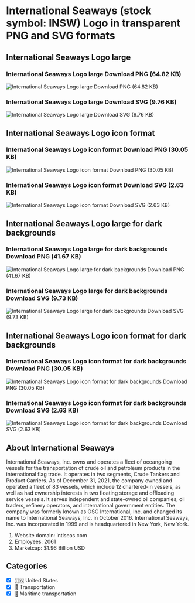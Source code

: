 # International Seaways (stock symbol: INSW) Logo in transparent PNG and SVG formats

## International Seaways Logo large

### International Seaways Logo large Download PNG (64.82 KB)

![International Seaways Logo large Download PNG (64.82 KB)](/img/orig/INSW_BIG-a7737b6d.png)

### International Seaways Logo large Download SVG (9.76 KB)

![International Seaways Logo large Download SVG (9.76 KB)](/img/orig/INSW_BIG-6f36ae96.svg)

## International Seaways Logo icon format

### International Seaways Logo icon format Download PNG (30.05 KB)

![International Seaways Logo icon format Download PNG (30.05 KB)](/img/orig/INSW-ca63a13c.png)

### International Seaways Logo icon format Download SVG (2.63 KB)

![International Seaways Logo icon format Download SVG (2.63 KB)](/img/orig/INSW-405e632f.svg)

## International Seaways Logo large for dark backgrounds

### International Seaways Logo large for dark backgrounds Download PNG (41.67 KB)

![International Seaways Logo large for dark backgrounds Download PNG (41.67 KB)](/img/orig/INSW_BIG.D-164241ce.png)

### International Seaways Logo large for dark backgrounds Download SVG (9.73 KB)

![International Seaways Logo large for dark backgrounds Download SVG (9.73 KB)](/img/orig/INSW_BIG.D-4793766e.svg)

## International Seaways Logo icon format for dark backgrounds

### International Seaways Logo icon format for dark backgrounds Download PNG (30.05 KB)

![International Seaways Logo icon format for dark backgrounds Download PNG (30.05 KB)](/img/orig/INSW.D-1340d73e.png)

### International Seaways Logo icon format for dark backgrounds Download SVG (2.63 KB)

![International Seaways Logo icon format for dark backgrounds Download SVG (2.63 KB)](/img/orig/INSW.D-ce02fb50.svg)

## About International Seaways

International Seaways, Inc. owns and operates a fleet of oceangoing vessels for the transportation of crude oil and petroleum products in the international flag trade. It operates in two segments, Crude Tankers and Product Carriers. As of December 31, 2021, the company owned and operated a fleet of 83 vessels, which include 12 chartered-in vessels, as well as had ownership interests in two floating storage and offloading service vessels. It serves independent and state-owned oil companies, oil traders, refinery operators, and international government entities. The company was formerly known as OSG International, Inc. and changed its name to International Seaways, Inc. in October 2016. International Seaways, Inc. was incorporated in 1999 and is headquartered in New York, New York.

1. Website domain: intlseas.com
2. Employees: 2061
3. Marketcap: $1.96 Billion USD


## Categories
- [x] 🇺🇸 United States
- [x] 🚚 Transportation
- [x] 🚢 Maritime transportation
